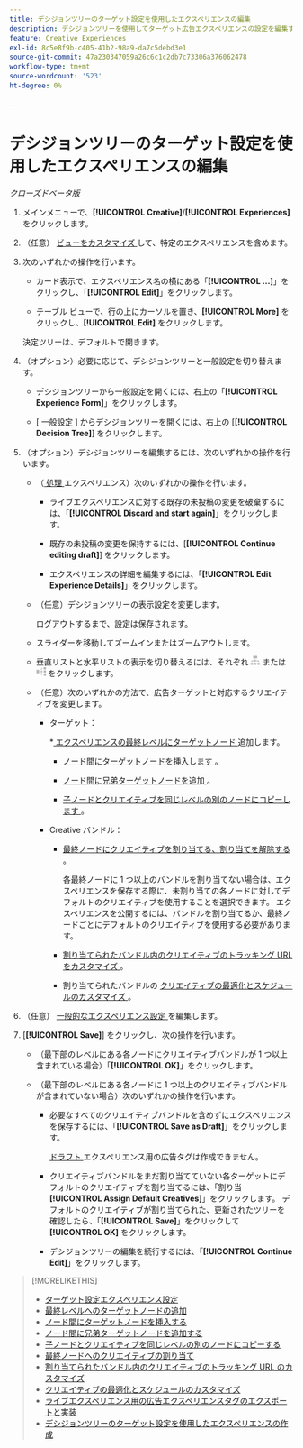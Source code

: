 ```yaml
---
title: デシジョンツリーのターゲット設定を使用したエクスペリエンスの編集
description: デシジョンツリーを使用してターゲット広告エクスペリエンスの設定を編集する方法を説明します。
feature: Creative Experiences
exl-id: 8c5e8f9b-c405-41b2-98a9-da7c5debd3e1
source-git-commit: 47a230347059a26c6c1c2db7c73306a376062478
workflow-type: tm+mt
source-wordcount: '523'
ht-degree: 0%

---
```


# デシジョンツリーのターゲット設定を使用したエクスペリエンスの編集

*クローズドベータ版*

1. メインメニューで、**[!UICONTROL Creative]**/**[!UICONTROL Experiences]** をクリックします。

1. （任意） [ ビューをカスタマイズ ](/help/creative/introduction/customize-data-views.md) して、特定のエクスペリエンスを含めます。

1. 次のいずれかの操作を行います。

   * カード表示で、エクスペリエンス名の横にある「**[!UICONTROL ...]**」をクリックし、「**[!UICONTROL Edit]**」をクリックします。

   * テーブル ビューで、行の上にカーソルを置き、**[!UICONTROL More]** をクリックし、**[!UICONTROL Edit]** をクリックします。

   決定ツリーは、デフォルトで開きます。

1. （オプション）必要に応じて、デシジョンツリーと一般設定を切り替えます。

   * デシジョンツリーから一般設定を開くには、右上の「**[!UICONTROL Experience Form]**」をクリックします。

   * [ 一般設定 ] からデシジョンツリーを開くには、右上の [**[!UICONTROL Decision Tree]**] をクリックします。

1. （オプション）デシジョンツリーを編集するには、次のいずれかの操作を行います。

   * （[ 処理 ](experience-about.md#experience-statuses) エクスペリエンス）次のいずれかの操作を行います。

      * ライブエクスペリエンスに対する既存の未投稿の変更を破棄するには、「**[!UICONTROL Discard and start again]**」をクリックします。

      * 既存の未投稿の変更を保持するには、[**[!UICONTROL Continue editing draft]**] をクリックします。

      * エクスペリエンスの詳細を編集するには、「**[!UICONTROL Edit Experience Details]**」をクリックします。

   * （任意）デシジョンツリーの表示設定を変更します。

     ログアウトするまで、設定は保存されます。

   * スライダーを移動してズームインまたはズームアウトします。

   * 垂直リストと水平リストの表示を切り替えるには、それぞれ ![ 垂直ツリーとして表示 ](/help/creative/assets/tree-vertical.png " 垂直ツリーとして表示 ") または ![水平ツリーとして表示](/help/creative/assets/tree-horizontal.png "水平ツリーとして表示") をクリックします。

   * （任意）次のいずれかの方法で、広告ターゲットと対応するクリエイティブを変更します。

      * ターゲット：

        *[ エクスペリエンスの最終レベルにターゲットノード ](experience-target-node-add-final.md) 追加します。

         * [ ノード間にターゲットノードを挿入します ](experience-target-node-add-inner.md)。

         * [ ノード間に兄弟ターゲットノードを追加 ](experience-target-node-add-sibling.md)。

         * [ 子ノードとクリエイティブを同じレベルの別のノードにコピーします ](experience-target-node-copy.md)。

      * Creative バンドル：

         * [ 最終ノードにクリエイティブを割り当てる、割り当てを解除する ](experience-assign-creative-bundles.md)。

           各最終ノードに 1 つ以上のバンドルを割り当てない場合は、エクスペリエンスを保存する際に、未割り当ての各ノードに対してデフォルトのクリエイティブを使用することを選択できます。 エクスペリエンスを公開するには、バンドルを割り当てるか、最終ノードごとにデフォルトのクリエイティブを使用する必要があります。

         * [ 割り当てられたバンドル内のクリエイティブのトラッキング URL をカスタマイズ ](experience-tracking-urls-targeting.md)。

         * 割り当てられたバンドルの [ クリエイティブの最適化とスケジュールのカスタマイズ ](experience-optimization-scheduling-targeting.md)。

1. （任意） [ 一般的なエクスペリエンス設定 ](experience-settings-targeting.md) を編集します。

1. [**[!UICONTROL Save]**] をクリックし、次の操作を行います。

   * （最下部のレベルにある各ノードにクリエイティブバンドルが 1 つ以上含まれている場合）「**[!UICONTROL OK]**」をクリックします。

   * （最下部のレベルにある各ノードに 1 つ以上のクリエイティブバンドルが含まれていない場合）次のいずれかの操作を行います。

      * 必要なすべてのクリエイティブバンドルを含めずにエクスペリエンスを保存するには、「**[!UICONTROL Save as Draft]**」をクリックします。

        [ ドラフト ](experience-about.md#experience-statuses) エクスペリエンス用の広告タグは作成できません。

      * クリエイティブバンドルをまだ割り当てていない各ターゲットにデフォルトのクリエイティブを割り当てるには、「割り当 **[!UICONTROL Assign Default Creatives]**」をクリックします。 デフォルトのクリエイティブが割り当てられた、更新されたツリーを確認したら、「**[!UICONTROL Save]**」をクリックして **[!UICONTROL OK]** をクリックします。

      * デシジョンツリーの編集を続行するには、「**[!UICONTROL Continue Edit]**」をクリックします。

>[!MORELIKETHIS]
>
>* [ ターゲット設定エクスペリエンス設定 ](experience-settings-targeting.md)
>* [ 最終レベルへのターゲットノードの追加 ](experience-target-node-add-final.md)
>* [ ノード間にターゲットノードを挿入する ](experience-target-node-add-inner.md)
>* [ ノード間に兄弟ターゲットノードを追加する ](experience-target-node-add-sibling.md)
>* [ 子ノードとクリエイティブを同じレベルの別のノードにコピーする ](experience-target-node-copy.md)
>* [ 最終ノードへのクリエイティブの割り当て ](experience-assign-creative-bundles.md)
>* [ 割り当てられたバンドル内のクリエイティブのトラッキング URL のカスタマイズ ](experience-tracking-urls-targeting.md)
>* [ クリエイティブの最適化とスケジュールのカスタマイズ ](experience-optimization-scheduling-targeting.md)
>* [ ライブエクスペリエンス用の広告エクスペリエンスタグのエクスポートと実装 ](/help/creative/experiences/experience-tag-export.md)
>* [ デシジョンツリーのターゲット設定を使用したエクスペリエンスの作成 ](experience-create-targeting.md)
